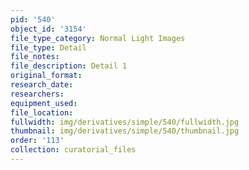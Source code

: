 ```yaml
---
pid: '540'
object_id: '3154'
file_type_category: Normal Light Images
file_type: Detail
file_notes:
file_description: Detail 1
original_format:
research_date:
researchers:
equipment_used:
file_location:
fullwidth: img/derivatives/simple/540/fullwidth.jpg
thumbnail: img/derivatives/simple/540/thumbnail.jpg
order: '113'
collection: curatorial_files
---
```

